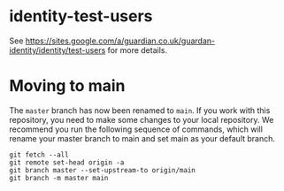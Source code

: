 identity-test-users
===================

See https://sites.google.com/a/guardian.co.uk/guardan-identity/identity/test-users for more details.

# Moving to main

The `master` branch has now been renamed to `main`. If you work with this repository, you need to make some changes to your local repository. We recommend you run the following sequence of commands, which will rename your master branch to main and set main as your default branch.

```
git fetch --all
git remote set-head origin -a
git branch master --set-upstream-to origin/main
git branch -m master main
```
